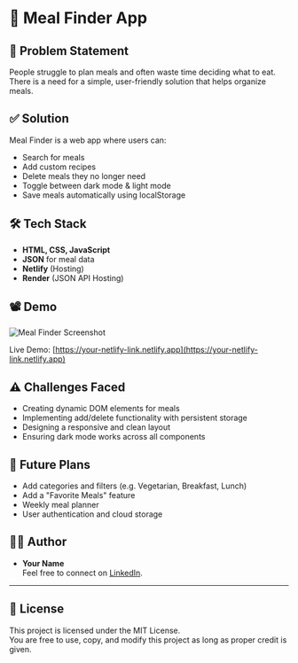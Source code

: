 # 🍴 Meal Finder App

## 📌 Problem Statement
People struggle to plan meals and often waste time deciding what to eat. There is a need for a simple, user-friendly solution that helps organize meals.

## ✅ Solution
Meal Finder is a web app where users can:
- Search for meals
- Add custom recipes
- Delete meals they no longer need
- Toggle between dark mode & light mode
- Save meals automatically using localStorage

## 🛠️ Tech Stack
- **HTML, CSS, JavaScript**
- **JSON** for meal data
- **Netlify** (Hosting)
- **Render** (JSON API Hosting)

## 📽️ Demo
![Meal Finder Screenshot](screenshot.png)

Live Demo: [https://your-netlify-link.netlify.app](https://your-netlify-link.netlify.app)

## ⚠️ Challenges Faced
- Creating dynamic DOM elements for meals
- Implementing add/delete functionality with persistent storage
- Designing a responsive and clean layout
- Ensuring dark mode works across all components

## 🚀 Future Plans
- Add categories and filters (e.g. Vegetarian, Breakfast, Lunch)
- Add a "Favorite Meals" feature
- Weekly meal planner
- User authentication and cloud storage

## 👨‍💻 Author
- **Your Name**  
Feel free to connect on [LinkedIn](https://linkedin.com).

---

## 📝 License
This project is licensed under the MIT License.  
You are free to use, copy, and modify this project as long as proper credit is given.

